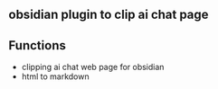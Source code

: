 ## obsidian plugin to clip ai chat page

## Functions
- clipping ai chat web page for obsidian
- html to markdown
